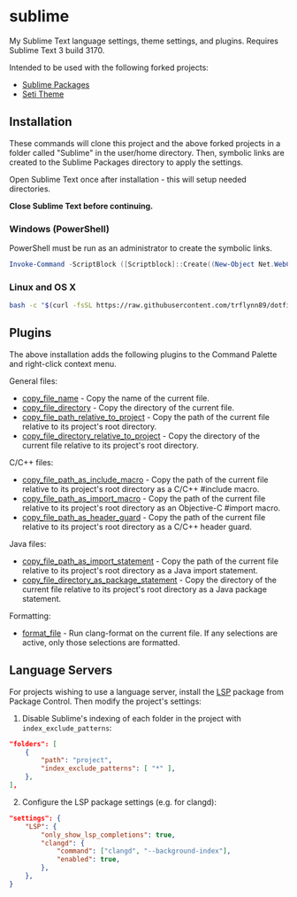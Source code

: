 # sublime

My Sublime Text language settings, theme settings, and plugins. Requires Sublime Text 3 build 3170.

Intended to be used with the following forked projects:
* [Sublime Packages](https://github.com/trflynn89/Packages)
* [Seti Theme](https://github.com/trflynn89/Seti_UI)

## Installation

These commands will clone this project and the above forked projects in a folder called "Sublime" in
the user/home directory. Then, symbolic links are created to the Sublime Packages directory to apply
the settings.

Open Sublime Text once after installation - this will setup needed directories.

**Close Sublime Text before continuing.**

### Windows (PowerShell)

PowerShell must be run as an administrator to create the symbolic links.

```PowerShell
Invoke-Command -ScriptBlock ([Scriptblock]::Create((New-Object Net.WebClient).DownloadString('https://raw.githubusercontent.com/trflynn89/dotfiles/master/sublime/install.ps1')))
```

### Linux and OS X

```bash
bash -c "$(curl -fsSL https://raw.githubusercontent.com/trflynn89/dotfiles/master/sublime/install.sh)"
```

## Plugins

The above installation adds the following plugins to the Command Palette and right-click context
menu.

General files:

* [copy_file_name](Flynn/copy_path.py) - Copy the name of the current file.
* [copy_file_directory](Flynn/copy_path.py) - Copy the directory of the current file.
* [copy_file_path_relative_to_project](Flynn/copy_path.py) - Copy the path of the current file
relative to its project's root directory.
* [copy_file_directory_relative_to_project](Flynn/copy_path.py) - Copy the directory of the current
file relative to its project's root directory.

C/C++ files:

* [copy_file_path_as_include_macro](Flynn/copy_path.py) - Copy the path of the current file relative
to its project's root directory as a C/C++ #include macro.
* [copy_file_path_as_import_macro](Flynn/copy_path.py) - Copy the path of the current file relative
to its project's root directory as an Objective-C #import macro.
* [copy_file_path_as_header_guard](Flynn/copy_path.py) - Copy the path of the current file relative
to its project's root directory as a C/C++ header guard.

Java files:

* [copy_file_path_as_import_statement](Flynn/copy_path.py) - Copy the path of the current file
relative to its project's root directory as a Java import statement.
* [copy_file_directory_as_package_statement](Flynn/copy_path.py) - Copy the directory of the current
file relative to its project's root directory as a Java package statement.

Formatting:

* [format_file](Flynn/format.py) - Run clang-format on the current file. If any selections are
active, only those selections are formatted.

## Language Servers

For projects wishing to use a language server, install the [LSP](https://github.com/sublimelsp/LSP)
package from Package Control. Then modify the project's settings:

1. Disable Sublime's indexing of each folder in the project with `index_exclude_patterns`:

```json
"folders": [
    {
        "path": "project",
        "index_exclude_patterns": [ "*" ],
    },
],
```

2. Configure the LSP package settings (e.g. for clangd):

```json
"settings": {
    "LSP": {
        "only_show_lsp_completions": true,
        "clangd": {
            "command": ["clangd", "--background-index"],
            "enabled": true,
        },
    },
}
```

